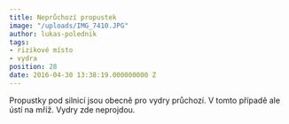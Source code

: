 ```yaml
---
title: Neprůchozí propustek
image: "/uploads/IMG_7410.JPG"
author: lukas-polednik
tags:
- rizikové místo
- vydra
position: 28
date: 2016-04-30 13:38:19.000000000 Z
---
```

Propustky pod silnicí jsou obecně pro vydry průchozí. V tomto případě
ale ústí na mříž. Vydry zde neprojdou.
